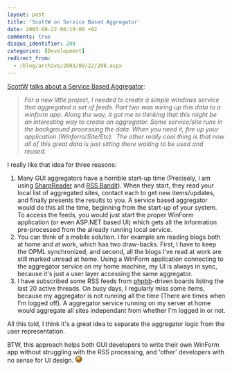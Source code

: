 ```yaml
---
layout: post
title: 'ScottW on Service Based Aggregator'
date: 2003-09-22 06:19:00 +02
comments: true
disqus_identifier: 208
categories: [Development]
redirect_from:
  - /blog/archive/2003/09/22/208.aspx
---
```


[ScottW](http://scottwater.com/) [talks about a Service Based Aggregator](http://scottwater.com/blog/posts/9981.aspx):

> *For a new little project, I needed to create a simple windows service that aggregated a set of feeds. Part two was wiring up this data to a winform app. Along the way, it got me to thinking that this might be an interesting way to create an aggregator. Some service/site runs in the background processing the data. When you need it, fire up your application (Winform/Site/Etc).  The other really cool thing is that now all of this great data is just sitting there waiting to be used and reused.*

I really like that idea for three reasons:

1.  Many GUI aggregators have a horrible start-up time (Precisely, I am using [SharpReader](http://www.sharpreader.net/) and [RSS Bandit](http://www.rssbandit.org)). When they start, they read your local list of aggregated sites, contact each to get new items/updates, and finally presents the results to you.
    A service based aggregator would do this all the time, beginning from the start-up of your system. To access the feeds, you would just start the proper WinForm application (or even ASP.NET based UI) which gets all the information pre-processed from the already running local service.
2.  You can think of a mobile solution. I for example am reading blogs both at home and at work, which has two draw-backs. First, I have to keep the OPML synchronized, and second, all the blogs I've read at work are still marked unread at home. Using a WinForm application connecting to the aggregator service on my home machine, my UI is always in sync, because it's just a user layer accessing the same aggregator.
3.  I have subscribed some RSS feeds from [phpbb](http://www.phpbb.com/)-driven boards listing the last 20 active threads. On busy days, I regularly miss some items, because my aggregator is not running all the time (There are times when I'm logged off). A aggregator service running on my server at home would aggregate all sites independant from whether I'm logged in or not.

All this told, I think it's a great idea to separate the aggregator logic from the user representation.

BTW, this approach helps both GUI developers to write their own WinForm app without struggling with the RSS processing, and 'other' developers with no sense for UI design. ![Smiley](/files/archive/smiley_smile.gif)

